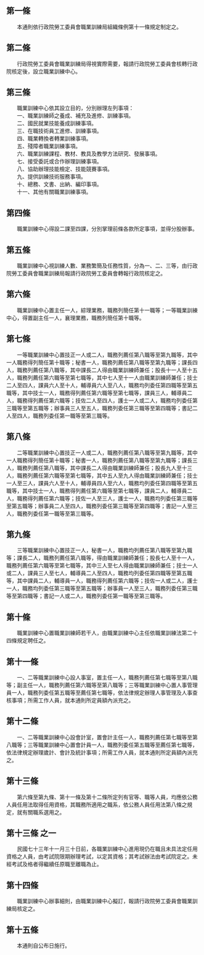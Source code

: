 第一條 
-------
　　本通則依行政院勞工委員會職業訓練局組織條例第十一條規定制定之。  


第二條 
-------
　　行政院勞工委員會職業訓練局得視實際需要，報請行政院勞工委員會核轉行政院核定後，設立職業訓練中心。  


第三條 
-------
　　職業訓練中心依其設立目的，分別辦理左列事項：  
　　一、職業訓練師之養成、補充及進修、訓練事項。  
　　二、國民就業技能養成訓練事項。  
　　三、在職技術員工進修、訓練事項。  
　　四、職業轉換者轉業訓練事項。  
　　五、殘障者職業訓練事項。  
　　六、職業訓練課程、教材、教具及教學方法研究、發展事項。  
　　七、接受委託或合作辦理訓練事項。  
　　八、協助辦理技能檢定、技能競賽事項。  
　　九、提供訓練技術服務事項。  
　　十、總務、文書、出納、編印事項。  
　　十一、其他有關職業訓練事項。  


第四條 
-------
　　職業訓練中心得設二課至四課，分別掌理前條各款所定事項，並得分股辦事。  


第五條 
-------
　　職業訓練中心視訓練人數、業務繁簡及任務性質，分為一、二、三等，由行政院勞工委員會職業訓練局報請行政院勞工委員會轉報行政院核定之。  


第六條 
-------
　　職業訓練中心置主任一人，綜理業務，職務列簡任第十一職等；一等職業訓練中心，得置副主任一人，襄理業務，職務列簡任第十職等。  


第七條 
-------
　　一等職業訓練中心置技正一人或二人，職務列薦任第八職等至第九職等，其中一人職務得列簡任第十職等；秘書一人，職務列薦任第八職等至第九職等；課長四人，職務列薦任第八職等，其中課長二人得由職業訓練師兼任；股長十一人至十五人，職務列薦任第六職等至第七職等，其中七人至十一人由職業訓練師兼任；技士二人至四人，課員六人至十人，輔導員六人至八人，職務均列委任第四職等至第五職等，其中技士一人，職務得列薦任第六職等至第七職等，課員三人，輔導員二人，職務得列薦任第六職等；技佐二人至四人，護士一人或二人，職務均列委任第三職等至第五職等；辦事員三人至五人，職務列委任第三職等至第四職等；書記二人至四人，職務列委任第一職等至第三職等。  


第八條 
-------
　　二等職業訓練中心置技正一人或二人，職務列薦任第八職等至第九職等，其中一人職務得列簡任第十職等；秘書一人，職務列薦任第八職等至第九職等；課長三人，職務列薦任第八職等，其中課長二人得由職業訓練師兼任；股長九人至十三人，職務列薦任第六職等至第七職等，其中五人至九人得由職業訓練師兼任；技士一人至三人，課員六人至十人，輔導員四人至六人，職務均列委任第四職等至第五職等，其中技士一人，職務得列薦任第六職等至第七職等，課員二人，輔導員二人，職務得列薦任第六職等；技佐一人至三人，護士一人，職務均列委任第三職等至第五職等；辦事員二人至四人，職務列委任第三職等至第四職等；書記一人至三人，職務列委任第一職等至第三職等。  


第九條 
-------
　　三等職業訓練中心置技正一人，秘書一人，職務均列薦任第八職等至第九職等；課長二人，職務列薦任第八職等，得由職業訓練師兼任；股長七人至十一人，職務列薦任第六職等至第七職等，其中三人至七人得由職業訓練師兼任；技士一人或二人，課員三人至七人，輔導員二人至四人，職務均列委任第四職等至第五職等，其中課員二人，輔導員一人，職務得列薦任第六職等；技佐一人或二人，護士一人，職務均列委任第三職等至第五職等；辦事員一人至三人，職務列委任第三職等至第四職等；書記一人或二人，職務列委任第一職等至第三職等。  


第十條 
-------
　　職業訓練中心置職業訓練師若干人，由職業訓練中心主任依職業訓練法第二十四條規定聘任之。  


第十一條 
---------
　　一、二等職業訓練中心設人事室，置主任一人，職務列薦任第七職等至第八職等；副主任一人，職務列薦任第六職等至第八職等；三等職業訓練中心置人事管理員一人，職務列委任第五職等至薦任第七職等，依法律規定辦理人事管理及人事查核事項；所需工作人員，就本通則所定員額內派充之。  


第十二條 
---------
　　一、二等職業訓練中心設會計室，置會計主任一人，職務列薦任第七職等至第八職等；三等職業訓練中心置會計員一人，職務列委任第五職等至薦任第七職等，依法律規定辦理歲計、會計及統計事項；所需工作人員，就本通則所定員額內派充之。  


第十三條 
---------
　　第六條至第九條、第十一條及第十二條所定列有官等、職等人員，均應依公務人員任用法取得任用資格，其職務所適用之職系，依公務人員任用法第八條之規定，就有關職系選用之。  


第十三條 之一 
--------------
　　民國七十三年十一月三十日前，各職業訓練中心進用現仍在職且未具法定任用資格之人員，由考試院限期辦理考試，以定其資格；其考試辦法由考試院定之。未經考試及格者得繼續任原職至離職為止。  


第十四條 
---------
　　職業訓練中心辦事細則，由職業訓練中心擬訂，報請行政院勞工委員會職業訓練局核定之。  


第十五條 
---------
　　本通則自公布日施行。